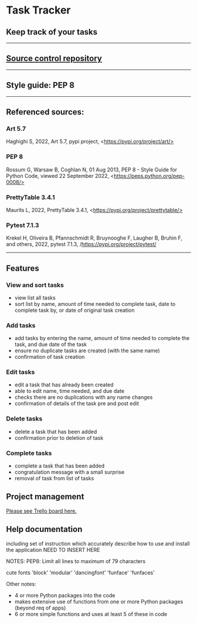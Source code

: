 # Task Tracker
## Keep track of your tasks
---

## [Source control repository](https://github.com/Vickyyn/terminal-app)
---

## Style guide: PEP 8
---

## Referenced sources:
### Art 5.7
Haghighi S, 2022, Art 5.7, pypi project, \<https://pypi.org/project/art/>
### PEP 8
Rossum G, Warsaw B, Coghlan N, 01 Aug 2013, PEP 8 - Style Guide for Python Code, viewed 22 September 2022, \<https://peps.python.org/pep-0008/>
### PrettyTable 3.4.1
Maurits L, 2022, PrettyTable 3.4.1, \<https://pypi.org/project/prettytable/>
### Pytest 7.1.3
Krekel H, Oliveira B, Pfannschmidt R, Bruynooghe F, Laugher B, Bruhin F, and others, 2022, pytest 7.1.3, /<https://pypi.org/project/pytest/>

---

## Features 
### View and sort tasks
- view list all tasks
- sort list by name, amount of time needed to complete task, date to complete task by, or date of original task creation
  
### Add tasks
- add tasks by entering the name, amount of time needed to complete the task, and due date of the task
- ensure no duplicate tasks are created (with the same name)
- confirmation of task creation 

### Edit tasks
- edit a task that has already been created
- able to edit name, time needed, and due date 
- checks there are no duplications with any name changes
- confirmation of details of the task pre and post edit
  
### Delete tasks
- delete a task that has been added
- confirmation prior to deletion of task

### Complete tasks
- complete a task that has been added
- congratulation message with a small surprise
- removal of task from list of tasks

## Project management
[Please see Trello board here.](https://trello.com/b/vgLKMc5B/terminal-app)

## Help documentation 
including set of instruction which accurately describe how to use and install the application 
NEED TO INSERT HERE 

NOTES:
PEP8: Limit all lines to maximum of 79 characters

cute fonts 'block' 'modular' 'dancingfont' 'funface' 'funfaces'



Other notes:
- 4 or more Python packages into the code
- makes extensive use of functions from one or more Python packages (beyond req of apps)
- 6 or more simple functions and uses at least 5 of these in code 
